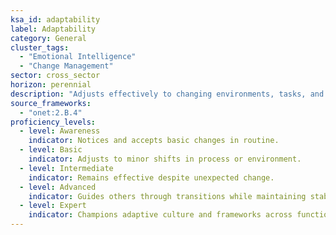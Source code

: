 ```yaml
---
ksa_id: adaptability
label: Adaptability
category: General
cluster_tags: 
  - "Emotional Intelligence"
  - "Change Management"
sector: cross_sector
horizon: perennial
description: "Adjusts effectively to changing environments, tasks, and responsibilities."
source_frameworks: 
  - "onet:2.B.4"
proficiency_levels:
  - level: Awareness
    indicator: Notices and accepts basic changes in routine.
  - level: Basic
    indicator: Adjusts to minor shifts in process or environment.
  - level: Intermediate
    indicator: Remains effective despite unexpected change.
  - level: Advanced
    indicator: Guides others through transitions while maintaining stability.
  - level: Expert
    indicator: Champions adaptive culture and frameworks across functions.
---
```


